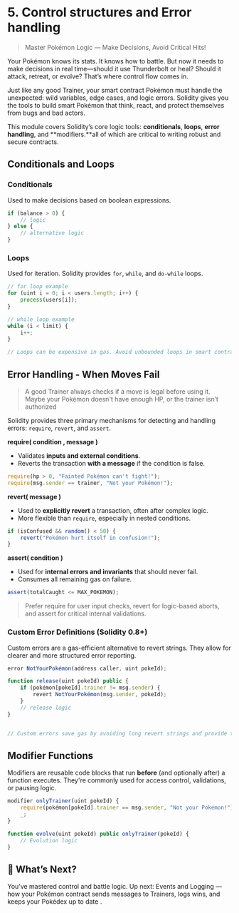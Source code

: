 # 5. Control structures and Error handling
> Master Pokémon Logic — Make Decisions, Avoid Critical Hits!

Your Pokémon knows its stats. It knows how to battle. But now it needs to make decisions in real time—should it use Thunderbolt or heal? Should it attack, retreat, or evolve? That’s where control flow comes in.

Just like any good Trainer, your smart contract Pokémon must handle the unexpected: wild variables, edge cases, and logic errors. Solidity gives you the tools to build smart Pokémon that think, react, and protect themselves from bugs and bad actors.


This module covers Solidity’s core logic tools: **conditionals**, **loops**, **error handling**, and **modifiers.**all of which are critical to writing robust and secure contracts.

## Conditionals and Loops

### Conditionals

Used to make decisions based on boolean expressions.

```jsx
if (balance > 0) {
    // logic
} else {
    // alternative logic
}

```

### Loops

Used for iteration. Solidity provides `for`, `while`, and `do-while` loops.

```jsx
// for loop example
for (uint i = 0; i < users.length; i++) {
    process(users[i]);
}

// while loop example
while (i < limit) {
    i++;
}

// Loops can be expensive in gas. Avoid unbounded loops in smart contracts.

```

## Error Handling - When Moves Fail
> A good Trainer always checks if a move is legal before using it. Maybe your Pokémon doesn't have enough HP, or the trainer isn’t authorized

Solidity provides three primary mechanisms for detecting and handling errors: `require`, `revert`, and `assert`.

**require( condition , message )**

-   Validates **inputs and external conditions**.
-   Reverts the transaction **with a message** if the condition is false.

```jsx
require(hp > 0, "Fainted Pokémon can't fight!");
require(msg.sender == trainer, "Not your Pokémon!");


```

**revert( message )**

-   Used to **explicitly revert** a transaction, often after complex logic.
-   More flexible than `require`, especially in nested conditions.

```jsx
if (isConfused && random() < 50) {
    revert("Pokémon hurt itself in confusion!");
}

```

**assert( condition )**

-   Used for **internal errors and invariants** that should never fail.
-   Consumes all remaining gas on failure.

```jsx
assert(totalCaught <= MAX_POKEMON);

```

> Prefer require for user input checks, revert for logic-based aborts, and assert for critical internal validations.

### Custom Error Definitions (Solidity 0.8+)

Custom errors are a gas-efficient alternative to revert strings. They allow for clearer and more structured error reporting.

```jsx
error NotYourPokémon(address caller, uint pokeId);

function release(uint pokeId) public {
    if (pokémon[pokeId].trainer != msg.sender) {
        revert NotYourPokémon(msg.sender, pokeId);
    }
    // release logic
}


// Custom errors save gas by avoiding long revert strings and provide typed error handling.

```

## Modifier Functions

Modifiers are reusable code blocks that run **before** (and optionally after) a function executes. They're commonly used for access control, validations, or pausing logic.

```jsx
modifier onlyTrainer(uint pokeId) {
    require(pokémon[pokeId].trainer == msg.sender, "Not your Pokémon!");
    _;
}

function evolve(uint pokeId) public onlyTrainer(pokeId) {
    // Evolution logic
}


```

## 🧭 What’s Next?
You’ve mastered control and battle logic. Up next: Events and Logging — how your Pokémon contract sends messages to Trainers, logs wins, and keeps your Pokédex up to date .

